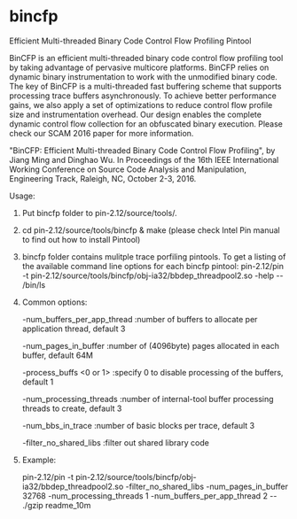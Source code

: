 # bincfp
Efficient Multi-threaded Binary Code Control Flow Profiling Pintool

BinCFP is an efficient multi-threaded binary code control flow profiling tool by taking advantage of pervasive multicore
platforms. BinCFP relies on dynamic binary instrumentation to work with the unmodified binary code. The key of BinCFP is 
a multi-threaded fast buffering scheme that supports processing trace buffers asynchronously. To achieve better performance
gains, we also apply a set of optimizations to reduce control flow profile size and instrumentation overhead. Our design enables the complete dynamic control flow collection for an obfuscated binary execution. Please check our SCAM 2016 paper for more information.

"BinCFP: Efficient Multi-threaded Binary Code Control Flow Profiling", by Jiang Ming and Dinghao Wu. In Proceedings of the 16th IEEE International Working Conference on Source Code Analysis and Manipulation, Engineering Track, Raleigh, NC, October 2-3, 2016.


Usage:

1. Put bincfp folder to pin-2.12/source/tools/.

2. cd pin-2.12/source/tools/bincfp & make  (please check Intel Pin manual to find out how to install Pintool)

3. bincfp folder contains mulitple trace porfiling pintools. To get a listing of the available command line options for each bincfp pintool:
   pin-2.12/pin -t pin-2.12/source/tools/bincfp/obj-ia32/bbdep_threadpool2.so -help -- /bin/ls

4. Common options:

   -num_buffers_per_app_thread <num>  :number of buffers to allocate per application thread,        default   3  
   
   -num_pages_in_buffer <num>         :number of (4096byte) pages allocated in each buffer,         default 64M
   
   -process_buffs <0 or 1>            :specify 0 to disable processing of the buffers,              default   1
   
   -num_processing_threads <num>      :number of internal-tool buffer processing threads to create, default   3
   
   -num_bbs_in_trace <num>            :number of basic blocks per trace,                            default   3
   
   -filter_no_shared_libs             :filter out shared library code
   
5. Example:

   pin-2.12/pin -t pin-2.12/source/tools/bincfp/obj-ia32/bbdep_threadpool2.so -filter_no_shared_libs -num_pages_in_buffer 32768 -num_processing_threads 1 -num_buffers_per_app_thread 2 -- ./gzip readme_10m 
